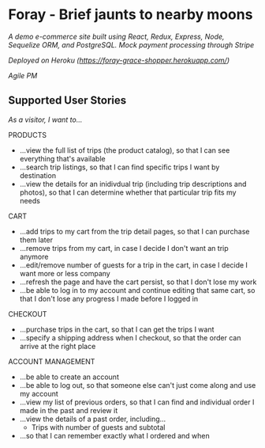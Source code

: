 # Foray - Brief jaunts to nearby moons

_A demo e-commerce site built using React, Redux, Express, Node, Sequelize ORM, and PostgreSQL. Mock payment processing through Stripe_

_Deployed on Heroku (https://foray-grace-shopper.herokuapp.com/)_

_Agile PM_

## Supported User Stories

_As a visitor, I want to..._

PRODUCTS

* ...view the full list of trips (the product catalog), so that I can see everything that's available
* ...search trip listings, so that I can find specific trips I want by destination
* ...view the details for an inidivdual trip (including trip descriptions and photos), so that I can determine whether that particular trip fits my needs

CART

* ...add trips to my cart from the trip detail pages, so that I can purchase them later
* ...remove trips from my cart, in case I decide I don't want an trip anymore
* ...edit/remove number of guests for a trip in the cart, in case I decide I want more or less company
* ...refresh the page and have the cart persist, so that I don't lose my work
* ...be able to log in to my account and continue editing that same cart, so that I don't lose any progress I made before I logged in

CHECKOUT

* ...purchase trips in the cart, so that I can get the trips I want
* ...specify a shipping address when I checkout, so that the order can arrive at the right place

ACCOUNT MANAGEMENT

* ...be able to create an account
* ...be able to log out, so that someone else can't just come along and use my account
* ...view my list of previous orders, so that I can find and individual order I made in the past and review it
* ...view the details of a past order, including...
  * Trips with number of guests and subtotal
* ...so that I can remember exactly what I ordered and when
